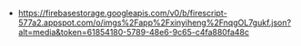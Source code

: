 - https://firebasestorage.googleapis.com/v0/b/firescript-577a2.appspot.com/o/imgs%2Fapp%2Fxinyiheng%2FnqgOL7gukf.json?alt=media&token=61854180-5789-48e6-9c65-c4fa880fa48c
